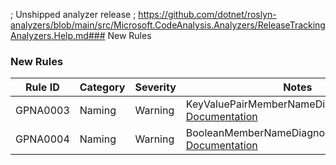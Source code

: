 ﻿; Unshipped analyzer release
; https://github.com/dotnet/roslyn-analyzers/blob/main/src/Microsoft.CodeAnalysis.Analyzers/ReleaseTrackingAnalyzers.Help.md### New Rules
### New Rules

Rule ID | Category | Severity | Notes
--------|----------|----------|-------
GPNA0003 | Naming | Warning | KeyValuePairMemberNameDiagnosticAnalyzer, [Documentation](https://github.com/gpetrou/GP.NamingAnalyzers/tree/main/docs/GPNA0003.md)
GPNA0004 | Naming | Warning | BooleanMemberNameDiagnosticAnalyzer, [Documentation](https://github.com/gpetrou/GP.NamingAnalyzers/tree/main/docs/GPNA0004.md)